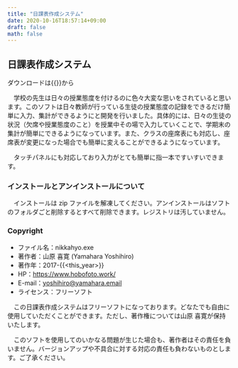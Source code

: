 ```yaml
---
title: "日課表作成システム"
date: 2020-10-16T18:57:14+09:00
draft: false
math: false
---
```

## 日課表作成システム

ダウンロードは{{<exlink href="https://www.vector.co.jp/soft/winnt/business/se515819.html" text="Vector">}}から

　学校の先生は日々の授業態度を付けるのに色々大変な思いをされていると思います。このソフトは日々教師が行っている生徒の授業態度の記録をできるだけ簡単に入力、集計ができるようにと開発を行いました。具体的には、日々の生徒の状況（欠席や授業態度のこと）を授業中その場で入力していくことで、学期末の集計が簡単にできるようになっています。また、クラスの座席表にも対応し、座席表が変更になった場合でも簡単に変えることができるようになっています。

　タッチパネルにも対応しており入力がとても簡単に指一本ですいすいできます。

### インストールとアンインストールについて
　インストールは zip ファイルを解凍してください。アンインストールはソフトのフォルダごと削除するとすべて削除できます。レジストリは汚していません。

### Copyright
- ファイル名：nikkahyo.exe
- 著作者：山原 喜寛 (Yamahara Yoshihiro)
- 著作年：2017-{{<this_year>}}
- HP：https://www.hobofoto.work/
- E-mail：yoshihiro@yamahara.email
- ライセンス：フリーソフト

　この日課表作成システムはフリーソフトになっております。どなたでも自由に使用していただくことができます。ただし、著作権については山原 喜寛が保持いたします。

　このソフトを使用してのいかなる問題が生じた場合も、著作者はその責任を負いません。バージョンアップや不具合に対する対応の責任も負わないものとします。ご了承ください。